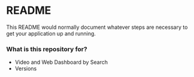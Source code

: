 # README #

This README would normally document whatever steps are necessary to get your application up and running.

### What is this repository for? ###

* Video and Web Dashboard by Search
* Versions


